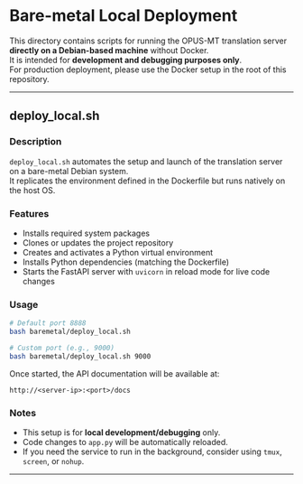 # Bare-metal Local Deployment

This directory contains scripts for running the OPUS-MT translation server **directly on a Debian-based machine** without Docker.  
It is intended for **development and debugging purposes only**.  
For production deployment, please use the Docker setup in the root of this repository.

---

## deploy_local.sh

### Description
`deploy_local.sh` automates the setup and launch of the translation server on a bare-metal Debian system.  
It replicates the environment defined in the Dockerfile but runs natively on the host OS.

### Features
- Installs required system packages
- Clones or updates the project repository
- Creates and activates a Python virtual environment
- Installs Python dependencies (matching the Dockerfile)
- Starts the FastAPI server with `uvicorn` in reload mode for live code changes

### Usage
```bash
# Default port 8888
bash baremetal/deploy_local.sh

# Custom port (e.g., 9000)
bash baremetal/deploy_local.sh 9000
```

Once started, the API documentation will be available at:
```
http://<server-ip>:<port>/docs
```

### Notes
- This setup is for **local development/debugging** only.
- Code changes to `app.py` will be automatically reloaded.
- If you need the service to run in the background, consider using `tmux`, `screen`, or `nohup`.

---

